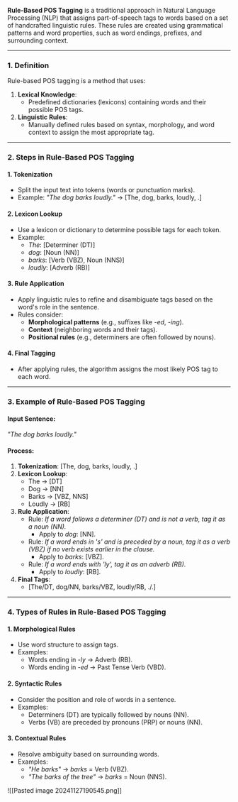 **Rule-Based POS Tagging** is a traditional approach in Natural Language Processing (NLP) that assigns part-of-speech tags to words based on a set of handcrafted linguistic rules. These rules are created using grammatical patterns and word properties, such as word endings, prefixes, and surrounding context.

---
### **1. Definition**

Rule-based POS tagging is a method that uses:

1. **Lexical Knowledge**:
    - Predefined dictionaries (lexicons) containing words and their possible POS tags.
2. **Linguistic Rules**:
    - Manually defined rules based on syntax, morphology, and word context to assign the most appropriate tag.

---

### **2. Steps in Rule-Based POS Tagging**

#### **1. Tokenization**

- Split the input text into tokens (words or punctuation marks).
- Example: _"The dog barks loudly."_ → [The, dog, barks, loudly, .]

#### **2. Lexicon Lookup**

- Use a lexicon or dictionary to determine possible tags for each token.
- Example:
    - _The_: [Determiner (DT)]
    - _dog_: [Noun (NN)]
    - _barks_: [Verb (VBZ), Noun (NNS)]
    - _loudly_: [Adverb (RB)]

#### **3. Rule Application**

- Apply linguistic rules to refine and disambiguate tags based on the word's role in the sentence.
- Rules consider:
    - **Morphological patterns** (e.g., suffixes like _-ed_, _-ing_).
    - **Context** (neighboring words and their tags).
    - **Positional rules** (e.g., determiners are often followed by nouns).

#### **4. Final Tagging**

- After applying rules, the algorithm assigns the most likely POS tag to each word.
---

### **3. Example of Rule-Based POS Tagging**

#### Input Sentence:

_"The dog barks loudly."_

#### Process:

1. **Tokenization**: [The, dog, barks, loudly, .]
2. **Lexicon Lookup**:
    - The → [DT]
    - Dog → [NN]
    - Barks → [VBZ, NNS]
    - Loudly → [RB]
3. **Rule Application**:
    - Rule: _If a word follows a determiner (DT) and is not a verb, tag it as a noun (NN)._
        - Apply to _dog_: [NN].
    - Rule: _If a word ends in 's' and is preceded by a noun, tag it as a verb (VBZ) if no verb exists earlier in the clause._
        - Apply to _barks_: [VBZ].
    - Rule: _If a word ends with 'ly', tag it as an adverb (RB)._
        - Apply to _loudly_: [RB].
4. **Final Tags**:
    - [The/DT, dog/NN, barks/VBZ, loudly/RB, ./.]

---

### **4. Types of Rules in Rule-Based POS Tagging**

#### **1. Morphological Rules**

- Use word structure to assign tags.
- Examples:
    - Words ending in _-ly_ → Adverb (RB).
    - Words ending in _-ed_ → Past Tense Verb (VBD).

#### **2. Syntactic Rules**

- Consider the position and role of words in a sentence.
- Examples:
    - Determiners (DT) are typically followed by nouns (NN).
    - Verbs (VB) are preceded by pronouns (PRP) or nouns (NN).

#### **3. Contextual Rules**

- Resolve ambiguity based on surrounding words.
- Examples:
    - _"He barks"_ → _barks_ = Verb (VBZ).
    - _"The barks of the tree"_ → _barks_ = Noun (NNS).

![[Pasted image 20241127190545.png]]


